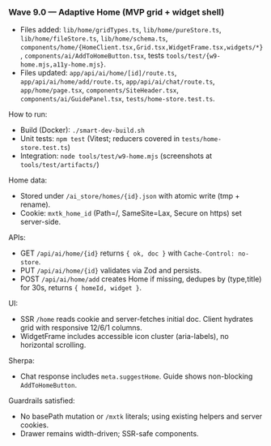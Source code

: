 ### Wave 9.0 — Adaptive Home (MVP grid + widget shell)

- Files added: `lib/home/gridTypes.ts`, `lib/home/pureStore.ts`, `lib/home/fileStore.ts`, `lib/home/schema.ts`, `components/home/{HomeClient.tsx,Grid.tsx,WidgetFrame.tsx,widgets/*}`, `components/ai/AddToHomeButton.tsx`, tests `tools/test/{w9-home.mjs,a11y-home.mjs}`.
- Files updated: `app/api/ai/home/[id]/route.ts`, `app/api/ai/home/add/route.ts`, `app/api/ai/chat/route.ts`, `app/home/page.tsx`, `components/SiteHeader.tsx`, `components/ai/GuidePanel.tsx`, `tests/home-store.test.ts`.

How to run:
- Build (Docker): `./smart-dev-build.sh`
- Unit tests: `npm test` (Vitest; reducers covered in `tests/home-store.test.ts`)
- Integration: `node tools/test/w9-home.mjs` (screenshots at `tools/test/artifacts/`)

Home data:
- Stored under `/ai_store/homes/{id}.json` with atomic write (tmp + rename).
- Cookie: `mxtk_home_id` (Path=/, SameSite=Lax, Secure on https) set server-side.

APIs:
- GET `/api/ai/home/{id}` returns `{ ok, doc }` with `Cache-Control: no-store`.
- PUT `/api/ai/home/{id}` validates via Zod and persists.
- POST `/api/ai/home/add` creates Home if missing, dedupes by (type,title) for 30s, returns `{ homeId, widget }`.

UI:
- SSR `/home` reads cookie and server-fetches initial doc. Client hydrates grid with responsive 12/6/1 columns.
- WidgetFrame includes accessible icon cluster (aria-labels), no horizontal scrolling.

Sherpa:
- Chat response includes `meta.suggestHome`. Guide shows non-blocking `AddToHomeButton`.

Guardrails satisfied:
- No basePath mutation or `/mxtk` literals; using existing helpers and server cookies.
- Drawer remains width-driven; SSR-safe components.


